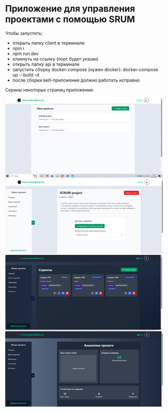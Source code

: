 # Приложение для управления проектами с помощью SRUM

Чтобы запустить:

- открыть папку client в терминале
- npm i
- npm run dev
- кликнуть на ссылку (порт будет указан)
- открыть папку api в терминале
- запустить сборку docker-compose (нужен docker):  docker-compose up --build -d
- после сборки веб-приложение должно работать исправно


Скрины некоторых страниц приложения: 

![alt text](image.png)
![alt text](image-1.png)
![alt text](image-2.png)
![alt text](image-3.png)